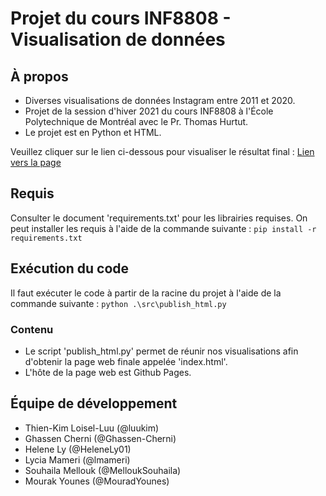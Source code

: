 
# Projet du cours INF8808 - Visualisation de données

## À propos

* Diverses visualisations de données Instagram entre 2011 et 2020.
* Projet de la session d'hiver 2021 du cours INF8808 à l'École Polytechnique de Montréal avec le Pr. Thomas Hurtut.
* Le projet est en Python et HTML.

Veuillez cliquer sur le lien ci-dessous pour visualiser le résultat final :
[Lien vers la page](lmameri.github.io/index.html)

## Requis

Consulter le document 'requirements.txt' pour les librairies requises.
On peut installer les requis à l'aide de la commande suivante :
`pip install -r requirements.txt`

## Exécution du code

Il faut exécuter le code à partir de la racine du projet à l'aide de la commande suivante :
`python .\src\publish_html.py`

### Contenu

* Le script 'publish_html.py' permet de réunir nos visualisations afin d'obtenir la page web finale appelée 'index.html'. 
* L'hôte de la page web est Github Pages. 

## Équipe de développement
* Thien-Kim Loisel-Luu (@luukim)
* Ghassen Cherni (@Ghassen-Cherni)
* Helene Ly (@HeleneLy01)
* Lycia Mameri (@lmameri)
* Souhaila Mellouk (@MelloukSouhaila)
* Mourak Younes (@MouradYounes)
